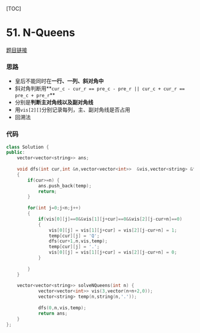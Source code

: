 [TOC]
# 51. N-Queens
[题目链接](https://leetcode.com/problems/n-queens/)

### 思路
* 皇后不能同时在**一行、一列、斜对角中**
* 斜对角判断用**`cur_c - cur_r == pre_c - pre_r || cur_c + cur_r == pre_c + pre_r`**
* 分别是**判断主对角线以及副对角线**
* 用`vis[2][]`分别记录每列，主、副对角线是否占用
* 回溯法

### 代码

```cpp
class Solution {
public:
    vector<vector<string>> ans;
    
    void dfs(int cur,int &n,vector<vector<int>>  &vis,vector<string> &temp)
    {
        if(cur>=n) {
            ans.push_back(temp);
            return;
        }
        
        for(int j=0;j<n;j++)
        {
            if(vis[0][j]==0&&vis[1][j+cur]==0&&vis[2][j-cur+n]==0)
            {
                vis[0][j] = vis[1][j+cur] = vis[2][j-cur+n] = 1;
                temp[cur][j] = 'Q';
                dfs(cur+1,n,vis,temp);
                temp[cur][j] = '.';
                vis[0][j] = vis[1][j+cur] = vis[2][j-cur+n] = 0;
            }
            
        }
    }
    
    vector<vector<string>> solveNQueens(int n) {
            vector<vector<int>> vis(3,vector(n+n+2,0));
            vector<string> temp(n,string(n,'.'));
            
            dfs(0,n,vis,temp);
            return ans;
    }
};
```

